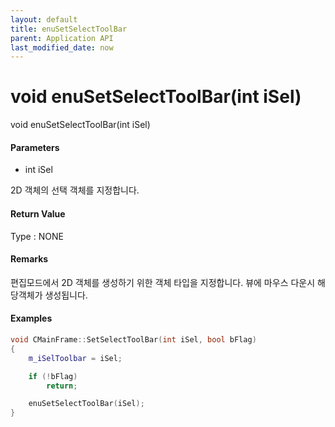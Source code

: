 ```yaml
---
layout: default
title: enuSetSelectToolBar
parent: Application API
last_modified_date: now
---
```

# void enuSetSelectToolBar\(int iSel\)

void enuSetSelectToolBar\(int iSel\)

#### Parameters

* int iSel

2D 객체의 선택 객체를 지정합니다.

#### Return Value

Type : NONE

#### Remarks

편집모드에서 2D 객체를 생성하기 위한 객체 타입을 지정합니다. 뷰에 마우스 다운시 해당객체가 생성됩니다.



#### Examples

```cpp
void CMainFrame::SetSelectToolBar(int iSel, bool bFlag)
{
	m_iSelToolbar = iSel;

	if (!bFlag)
		return;

	enuSetSelectToolBar(iSel);
}
```



